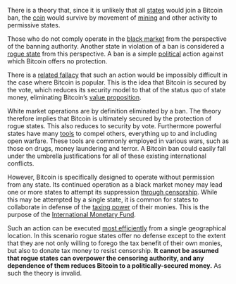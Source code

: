 There is a theory that, since it is unlikely that all [states](Glossary#state) would join a Bitcoin ban, the [coin](Glossary#coin) would survive by movement of [mining](Glossary#miner) and other activity to permissive states.

Those who do not comply operate in the [black market](https://en.m.wikipedia.org/wiki/Black_market) from the perspective of the banning authority. Another state in violation of a ban is considered a [rogue state](https://en.m.wikipedia.org/wiki/Rogue_state) from this perspective. A ban is a simple [political](Glossary#political) action against which Bitcoin offers no protection. 

There is a [related fallacy](Hearn-Error) that such an action would be impossibly difficult in the case where Bitcoin is popular. This is the idea that Bitcoin is secured by the vote, which reduces its security model to that of the status quo of state money, eliminating Bitcoin’s [value proposition](Value-Proposition).

White market operations are by definition eliminated by a ban. The theory therefore implies that Bitcoin is ultimately secured by the protection of rogue states. This also reduces to security by vote. Furthermore powerful states have many [tools](https://en.m.wikipedia.org/wiki/United_States_embargoes) to compel others, everything up to and including open warfare. These tools are commonly employed in various wars, such as those on drugs, money laundering and terror. A Bitcoin ban could easily fall under the umbrella justifications for all of these existing international conflicts.

However, Bitcoin is specifically designed to operate without permission from any state. Its continued operation as a black market money may lead one or more states to attempt its suppression [through censorship](Other-Means-Principle). While this may be attempted by a single state, it is common for states to collaborate in defense of the [taxing power](https://en.m.wikipedia.org/wiki/Seigniorage) of their monies. This is the purpose of the [International Monetary Fund](https://www.imf.org).

Such an action can be executed [most efficiently](Pooling-Pressure-Risk) from a single geographical location. In this scenario rogue states offer no defense except to the extent that they are not only willing to forego the tax benefit of their own monies, but also to donate tax money to resist censorship. **It cannot be assumed that rogue states can overpower the censoring authority, and any dependence of them reduces Bitcoin to a politically-secured money.** As such the theory is invalid.
